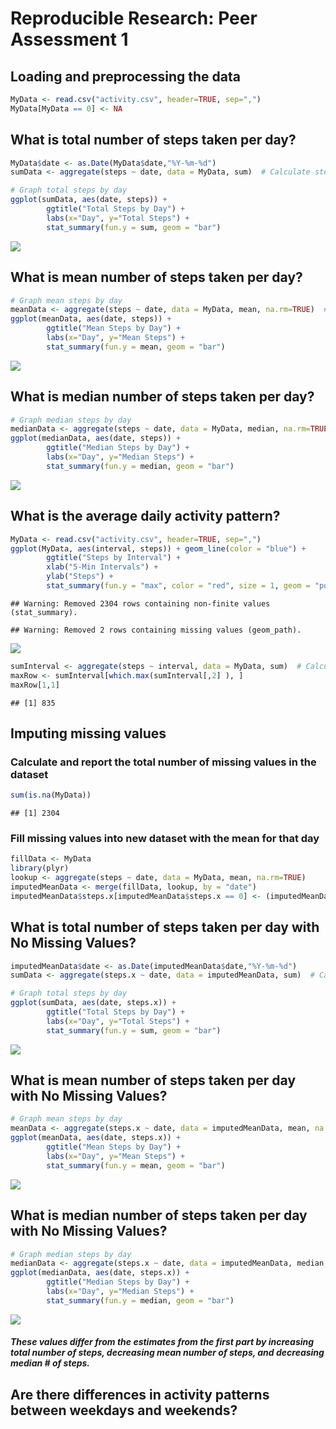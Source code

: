 # Reproducible Research: Peer Assessment 1



## Loading and preprocessing the data

```r
MyData <- read.csv("activity.csv", header=TRUE, sep=",")
MyData[MyData == 0] <- NA
```

## What is total number of steps taken per day?

```r
MyData$date <- as.Date(MyData$date,"%Y-%m-%d")
sumData <- aggregate(steps ~ date, data = MyData, sum)  # Calculate step totals

# Graph total steps by day
ggplot(sumData, aes(date, steps)) +
        ggtitle("Total Steps by Day") + 
        labs(x="Day", y="Total Steps") +
        stat_summary(fun.y = sum, geom = "bar")
```

![](PA1_template_files/figure-html/totalsteps-1.png)<!-- -->

## What is mean number of steps taken per day?

```r
# Graph mean steps by day
meanData <- aggregate(steps ~ date, data = MyData, mean, na.rm=TRUE)  # Calculate step mean
ggplot(meanData, aes(date, steps)) +
        ggtitle("Mean Steps by Day") + 
        labs(x="Day", y="Mean Steps") +
        stat_summary(fun.y = mean, geom = "bar")
```

![](PA1_template_files/figure-html/meansteps-1.png)<!-- -->

## What is median number of steps taken per day?

```r
# Graph median steps by day
medianData <- aggregate(steps ~ date, data = MyData, median, na.rm=TRUE)  # Calculate step median
ggplot(medianData, aes(date, steps)) +
        ggtitle("Median Steps by Day") + 
        labs(x="Day", y="Median Steps") +
        stat_summary(fun.y = median, geom = "bar")
```

![](PA1_template_files/figure-html/mediansteps-1.png)<!-- -->

## What is the average daily activity pattern?

```r
MyData <- read.csv("activity.csv", header=TRUE, sep=",")
ggplot(MyData, aes(interval, steps)) + geom_line(color = "blue") +
        ggtitle("Steps by Interval") +
        xlab("5-Min Intervals") +
        ylab("Steps") + 
        stat_summary(fun.y = "max", color = "red", size = 1, geom = "point")
```

```
## Warning: Removed 2304 rows containing non-finite values (stat_summary).
```

```
## Warning: Removed 2 rows containing missing values (geom_path).
```

![](PA1_template_files/figure-html/avgDailyActivity-1.png)<!-- -->

```r
sumInterval <- aggregate(steps ~ interval, data = MyData, sum)  # Calculate step totals by interval
maxRow <- sumInterval[which.max(sumInterval[,2] ), ]
maxRow[1,1]
```

```
## [1] 835
```

## Imputing missing values
### Calculate and report the total number of missing values in the dataset 

```r
sum(is.na(MyData))
```

```
## [1] 2304
```

### Fill missing values into new dataset with the mean for that day

```r
fillData <- MyData
library(plyr)
lookup <- aggregate(steps ~ date, data = MyData, mean, na.rm=TRUE)
imputedMeanData <- merge(fillData, lookup, by = "date")
imputedMeanData$steps.x[imputedMeanData$steps.x == 0] <- (imputedMeanData$steps.y[imputedMeanData$steps.x == 0])
```

## What is total number of steps taken per day with No Missing Values?

```r
imputedMeanData$date <- as.Date(imputedMeanData$date,"%Y-%m-%d")
sumData <- aggregate(steps.x ~ date, data = imputedMeanData, sum)  # Calculate step totals

# Graph total steps by day
ggplot(sumData, aes(date, steps.x)) +
        ggtitle("Total Steps by Day") + 
        labs(x="Day", y="Total Steps") +
        stat_summary(fun.y = sum, geom = "bar")
```

![](PA1_template_files/figure-html/totalstepsNoMissingValues-1.png)<!-- -->

## What is mean number of steps taken per day with No Missing Values?

```r
# Graph mean steps by day
meanData <- aggregate(steps.x ~ date, data = imputedMeanData, mean, na.rm=TRUE)  # Calculate step mean
ggplot(meanData, aes(date, steps.x)) +
        ggtitle("Mean Steps by Day") + 
        labs(x="Day", y="Mean Steps") +
        stat_summary(fun.y = mean, geom = "bar")
```

![](PA1_template_files/figure-html/meanstepsNoMissingValues-1.png)<!-- -->

## What is median number of steps taken per day with No Missing Values?

```r
# Graph median steps by day
medianData <- aggregate(steps.x ~ date, data = imputedMeanData, median, na.rm=TRUE)  # Calculate step median
ggplot(medianData, aes(date, steps.x)) +
        ggtitle("Median Steps by Day") + 
        labs(x="Day", y="Median Steps") +
        stat_summary(fun.y = median, geom = "bar")
```

![](PA1_template_files/figure-html/medianstepsNoMissingValues-1.png)<!-- -->

##### These values differ from the estimates from the first part by increasing total number of steps, decreasing mean number of steps, and decreasing median # of steps. 


## Are there differences in activity patterns between weekdays and weekends?



